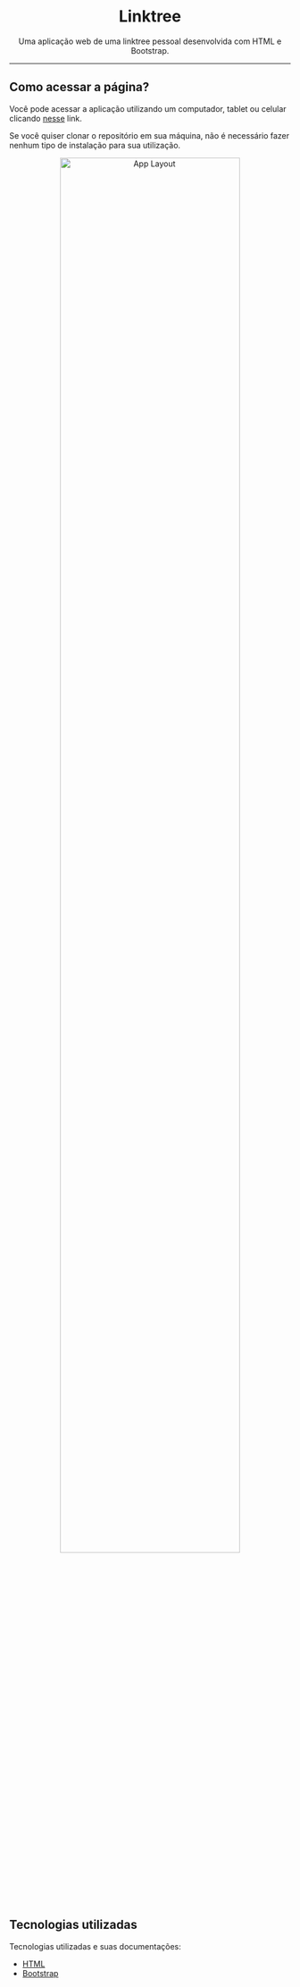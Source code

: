 <h1 align="center"> Linktree </h1>

<p align="center">
  Uma aplicação web de uma linktree pessoal desenvolvida com HTML e Bootstrap.
</p>

------
## Como acessar a página?

Você pode acessar a aplicação utilizando um computador, tablet ou celular clicando [nesse](https://karinebrandelli.github.io/first-bootstrap-project/) link.

Se você quiser clonar o repositório em sua máquina, não é necessário fazer nenhum tipo de instalação para sua utilização.

<p align="center">
  <img alt="App Layout" src="https://user-images.githubusercontent.com/108953489/215582951-55ad032a-08b6-4212-9eef-2cf96bf191b9.png" width="80%">
</p>

## Tecnologias utilizadas

Tecnologias utilizadas e suas documentações:

- [HTML](https://developer.mozilla.org/pt-BR/docs/Web/HTML)
- [Bootstrap](https://getbootstrap.com/)
